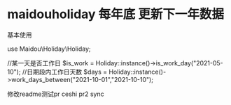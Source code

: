 # maidouholiday  每年底 更新下一年数据
基本使用

use Maidou\Holiday\Holiday;

//某一天是否工作日
$is_work = Holiday::instance()->is_work_day("2021-05-10");
//日期段内工作日天数
$days = Holiday::instance()->work_days_between("2021-10-01","2021-10-10");

修改readme测试pr
ceshi pr2
sync

